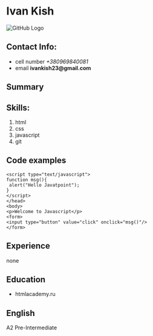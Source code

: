 # Ivan Kish 
![GitHub Logo](https://avatars0.githubusercontent.com/u/55412860?s=40&v=4)
## Contact Info: 
* cell number *+380969840081*
* email __ivankish23@gmail.com__
## Summary 

## Skills:  
1. html
2. css
3. javascript
4. git
## Code examples 
```
<script type="text/javascript">  
function msg(){  
 alert("Hello Javatpoint");  
}  
</script>  
</head>  
<body>  
<p>Welcome to Javascript</p>  
<form>  
<input type="button" value="click" onclick="msg()"/>  
</form>
```
## Experience  
 none
## Education 
  * htmlacademy.ru
## English 
 A2 Pre-Intermediate
